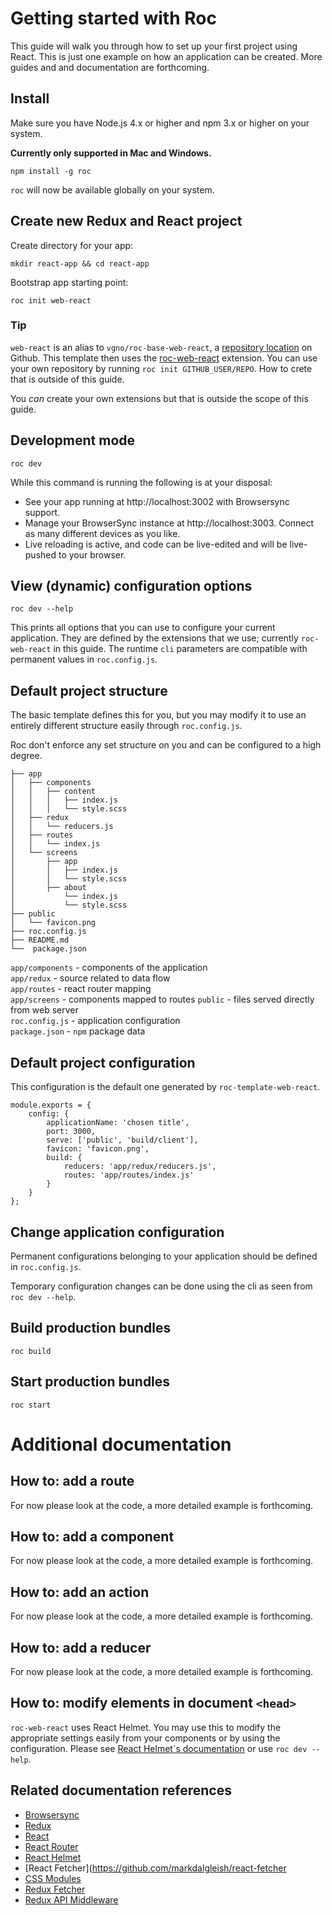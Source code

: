 # Getting started with Roc

This guide will walk you through how to set up your first project using React. This is just one example on how an application can be created. More guides and and documentation are forthcoming.

## Install
Make sure you have Node.js 4.x or higher and npm 3.x or higher on your system.

__Currently only supported in Mac and Windows.__

```
npm install -g roc
```
`roc` will now be available globally on your system.

## Create new Redux and React project
Create directory for your app:
```
mkdir react-app && cd react-app
```
Bootstrap app starting point:
```
roc init web-react
```
### Tip
`web-react` is an alias to `vgno/roc-base-web-react`, a [repository location](https://github.com/vgno/roc-template-web-react) on Github. This template then uses the [roc-web-react](https://github.com/vgno/roc-web-react) extension. You can use your own repository by running `roc init GITHUB_USER/REPO`. How to crete that is outside of this guide.

You _can_ create your own extensions but that is outside the scope of this guide.

## Development mode
```
roc dev
```
While this command is running the following is at your disposal:
- See your app running at http://localhost:3002 with Browsersync support.
- Manage your BrowserSync instance at http://localhost:3003. Connect as many different devices as you like.
- Live reloading is active, and code can be live-edited and will be live-pushed to your browser.

## View (dynamic) configuration options
```
roc dev --help
```

This prints all options that you can use to configure your current application. They are defined by the extensions that we use; currently `roc-web-react` in this guide. The runtime `cli` parameters are compatible with permanent values in `roc.config.js`.

## Default project structure
The basic template defines this for you, but you may modify it to use an entirely different structure easily through `roc.config.js`.

Roc don't enforce any set structure on you and can be configured to a high degree.
```
├── app
│   ├── components
│   │   ├── content
│   │   │   ├── index.js
│   │   │   └── style.scss
│   ├── redux
│   │   └── reducers.js
│   ├── routes
│   │   └── index.js
│   └── screens
│       ├── app
│       │   ├── index.js
│       │   └── style.scss
│       ├── about
│           └── index.js
│           └── style.scss
├── public
│   └── favicon.png
├── roc.config.js
├── README.md
└──  package.json
```

`app/components` - components of the application  
`app/redux` - source related to data flow  
`app/routes` - react router mapping  
`app/screens` - components mapped to routes
`public` - files served directly from web server  
`roc.config.js` - application configuration  
`package.json` - `npm` package data

## Default project configuration
This configuration is the default one generated by `roc-template-web-react`.
```
module.exports = {
    config: {
        applicationName: 'chosen title',
        port: 3000,
        serve: ['public', 'build/client'],
        favicon: 'favicon.png',
        build: {
            reducers: 'app/redux/reducers.js',
            routes: 'app/routes/index.js'
        }
    }
};
```

## Change application configuration
Permanent configurations belonging to your application should be defined in `roc.config.js`.

Temporary configuration changes can be done using the cli as seen from `roc dev --help`.

## Build production bundles
```
roc build
```

## Start production bundles
```
roc start
```

# Additional documentation

## How to: add a route
For now please look at the code, a more detailed example is forthcoming.

## How to: add a component
For now please look at the code, a more detailed example is forthcoming.

## How to: add an action
For now please look at the code, a more detailed example is forthcoming.


## How to: add a reducer
For now please look at the code, a more detailed example is forthcoming.


## How to: modify elements in document `<head>`
`roc-web-react` uses React Helmet. You may use this to modify the appropriate settings easily from your components or by using the configuration. Please see [React Helmet´s documentation](https://github.com/nfl/react-helmet#react-helmet) or use `roc dev --help`.

## Related documentation references
- [Browsersync](browsersync.io)
- [Redux](https://github.com/rackt/redux)
- [React](https://facebook.github.io/react/)
- [React Router](https://github.com/rackt/react-router)
- [React Helmet](https://github.com/nfl/react-helmet)
- [React Fetcher](https://github.com/markdalgleish/react-fetcher
- [CSS Modules](https://github.com/css-modules/css-modules)
- [Redux Fetcher](https://github.com/vgno/redux-fetcher)
- [Redux API Middleware](https://github.com/vgno/redux-api-middleware)
